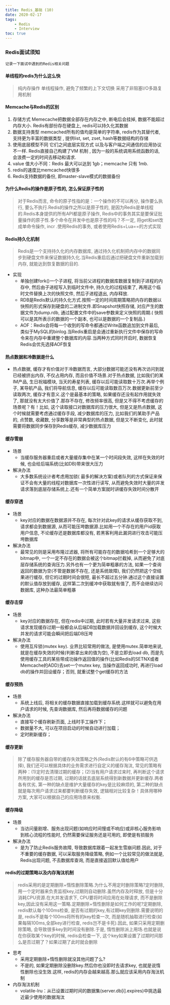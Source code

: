```yaml
---
title: Redis_基础 (10)
date: 2020-02-17
tags: 
    - Redis
    - Interview
toc: true
---
```


### Redis面试须知
    记录一下面试中遇到的Redis相关问题

<!-- more -->

#### 单线程的redis为什么这么快
> 纯内存操作
> 单线程操作, 避免了频繁的上下文切换
> 采用了非阻塞I/O多路复用机制

#### Memcache与Redis的区别
1. 存储方式 Memecache把数据全部存在内存之中, 断电后会挂掉, 数据不能超过内存大小. Redis有部份存在硬盘上, redis可以持久化其数据
2. 数据支持类型 memcached所有的值均是简单的字符串, redis作为其替代者, 支持更为丰富的数据类型 , 提供list, set, zset, hash等数据结构的存储
3. 使用底层模型不同 它们之间底层实现方式 以及与客户端之间通信的应用协议不一样. Redis直接自己构建了VM 机制 , 因为一般的系统调用系统函数的话, 会浪费一定的时间去移动和请求.
4. value 值大小不同：Redis 最大可以达到 1gb；memcache 只有 1mb.
5. redis的速度比memcached快很多
6. Redis支持数据的备份, 即master-slave模式的数据备份

#### 为什么Redis的操作是原子性的, 怎么保证原子性的
> 对于Redis而言, 命令的原子性指的是：一个操作的不可以再分, 操作要么执行, 要么不执行.Redis的操作之所以是原子性的, 是因为Redis是单线程的.Redis本身提供的所有API都是原子操作, Redis中的事务其实是要保证批量操作的原子性.多个命令在并发中也是原子性的吗？不一定,  将get和set改成单命令操作, incr .使用Redis的事务, 或者使用Redis+Lua==的方式实现

#### Redis持久化机制
> Redis是一个支持持久化的内存数据库, 通过持久化机制把内存中的数据同步到硬盘文件来保证数据持久化.当Redis重启后通过把硬盘文件重新加载到内存, 就能达到恢复数据的目的.
- 实现
    * 单独创建fork()一个子进程, 将当前父进程的数据库数据复制到子进程的内存中, 然后由子进程写入到临时文件中, 持久化的过程结束了, 再用这个临时文件替换上次的快照文件, 然后子进程退出, 内存释放.
    * RDB是Redis默认的持久化方式.按照一定的时间周期策略把内存的数据以快照的形式保存到硬盘的二进制文件.即Snapshot快照存储, 对应产生的数据文件为dump.rdb, 通过配置文件中的save参数来定义快照的周期.( 快照可以是其所表示的数据的一个副本, 也可以是数据的一个复制品.)
    * AOF：Redis会将每一个收到的写命令都通过Write函数追加到文件最后, 类似于MySQL的binlog.当Redis重启是会通过重新执行文件中保存的写命令来在内存中重建整个数据库的内容.当两种方式同时开启时, 数据恢复Redis会优先选择AOF恢复

#### 热点数据和冷数据是什么
- 热点数据, 缓存才有价值对于冷数据而言, 大部分数据可能还没有再次访问到就已经被挤出内存, 不仅占用内存, 而且价值不场景.对于热点数据, 比如我们的某IM产品, 生日祝福模块, 当天的寿星列表, 缓存以后可能读取数十万次.再举个例子, 某导航产品, 我们将导航信息, 缓存以后可能读取数百万次.数据更新前至少读取两次, 缓存才有意义.这个是最基本的策略, 如果缓存还没有起作用就失效了, 那就没有太大价值了.那存不存在, 修改频率很高, 但是又不得不考虑缓存的场景呢？有！比如, 这个读取接口对数据库的压力很大, 但是又是热点数据, 这个时候就需要考虑通过缓存手段, 减少数据库的压力, 比如我们的某助手产品的, 点赞数, 收藏数, 分享数等是非常典型的热点数据, 但是又不断变化, 此时就需要将数据同步保存到Redis缓存, 减少数据库压力

#### 缓存雪崩
- 场景
    * 当缓存服务器重启或者大量缓存集中在某一个时间段失效, 这样在失效的时候, 也会给后端系统(比如DB)带来很大压力
- 解决办法
    * 大多数系统设计者考虑用加锁( 最多的解决方案)或者队列的方式保证来保证不会有大量的线程对数据库一次性进行读写, 从而避免失效时大量的并发请求落到底层存储系统上.还有一个简单方案就时讲缓存失效时间分散开

#### 缓存穿透
- 场景 
    * key对应的数据在数据源并不存在, 每次针对此key的请求从缓存获取不到, 请求都会到数据源, 从而可能压垮数据源.比如用一个不存在的用户id获取用户信息, 不论缓存还是数据库都没有, 若黑客利用此漏洞进行攻击可能压垮数据库
- 解决办法
    * 最常见的则是采用布隆过滤器, 将所有可能存在的数据哈希到一个足够大的bitmap中, 一个一定不存在的数据会被这个bitmap拦截掉, 从而避免了对底层存储系统的查询压力.另外也有一个更为简单粗暴的方法, 如果一个查询返回的数据为空(不管是数据不存在, 还是系统故障), 我们仍然把这个空结果进行缓存, 但它的过期时间会很短, 最长不超过五分钟.通过这个直接设置的默认值存放到缓存, 这样第二次到缓冲中获取就有值了, 而不会继续访问数据库, 这种办法最简单粗暴

#### 缓存击穿
- 场景
    * key对应的数据存在, 但在redis中过期, 此时若有大量并发请求过来, 这些请求发现缓存过期一般都会从后端DB加载数据并回设到缓存, 这个时候大并发的请求可能会瞬间把后端DB压垮
- 解决办法
    * 使用互斥锁(mutex key). 业界比较常用的做法, 是使用mutex.简单地来说, 就是在缓存失效的时候(判断拿出来的值为空), 不是立即去load db, 而是先使用缓存工具的某些带成功操作返回值的操作(比如Redis的SETNX或者Memcache的ADD)去set一个mutex key, 当操作返回成功时, 再进行load db的操作并回设缓存；否则, 就重试整个get缓存的方法

#### 缓存预热
- 场景
    * 系统上线后, 将相关的缓存数据直接加载到缓存系统.这样就可以避免在用户请求的时候, 先查询数据库, 然后再将数据缓存的问题
- 解决办法
    * 直接写个缓存刷新页面, 上线时手工操作下；
    * 数据量不大, 可以在项目启动的时候自动进行加载；
    * 定时刷新缓存；

#### 缓存更新
> 除了缓存服务器自带的缓存失效策略之外(Redis默认的有6中策略可供选择), 我们还可以根据具体的业务需求进行自定义的缓存淘汰, 常见的策略有两种：(1)定时去清理过期的缓存；(2)当有用户请求过来时, 再判断这个请求所用到的缓存是否过期, 过期的话就去底层系统得到新数据并更新缓存.两者各有优劣, 第一种的缺点是维护大量缓存的key是比较麻烦的, 第二种的缺点就是每次用户请求过来都要判断缓存失效, 逻辑相对比较复杂！具体用哪种方案, 大家可以根据自己的应用场景来权衡.

#### 缓存降级
- 场景
    * 当访问量剧增、服务出现问题(如响应时间慢或不响应)或非核心服务影响到核心流程的性能时, 仍然需要保证服务还是可用的, 即使是有损服务
- 解决办法
    * 是为了防止Redis服务故障, 导致数据库跟着一起发生雪崩问题.因此, 对于不重要的缓存数据, 可以采取服务降级策略, 例如一个比较常见的做法就是, Redis出现问题, 不去数据库查询, 而是直接返回默认值给用户

#### redis的过期策略以及内存淘汰机制
> redis采用的是定期删除+惰性删除策略.为什么不用定时删除策略?定时删除,用一个定时器来负责监视key,过期则自动删除.虽然内存及时释放, 但是十分消耗CPU资源.在大并发请求下, CPU要将时间应用在处理请求, 而不是删除key,因此没有采用这一策略.定期删除+惰性删除是如何工作的呢?定期删除, redis默认每个100ms检查, 是否有过期的key,有过期key则删除.需要说明的是, redis不是每个100ms将所有的key检查一次, 而是随机抽取进行检查(如果每隔100ms,全部key进行检查, redis岂不是卡死).因此, 如果只采用定期删除策略, 会导致很多key到时间没有删除.于是, 惰性删除派上用场.也就是说在你获取某个key的时候, redis会检查一下, 这个key如果设置了过期时间那么是否过期了？如果过期了此时就会删除
- 思考
    * 采用定期删除+惰性删除就没其他问题了么?
    * 不是的, 如果定期删除没删除key.然后你也没即时去请求key, 也就是说惰性删除也没生效.这样, redis的内存会越来越高.那么就应该采用内存淘汰机制
- 内存淘汰机制
    * volatile-lru：从已设置过期时间的数据集(server.db[i].expires)中挑选最近最少使用的数据淘汰




